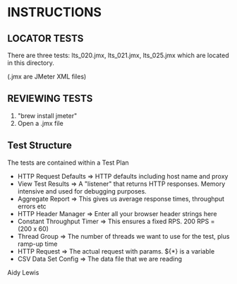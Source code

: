 INSTRUCTIONS
===========

LOCATOR TESTS
-----------

There are three tests: lts_020.jmx, lts_021.jmx, lts_025.jmx which are located in this directory.

(.jmx are JMeter XML files)


REVIEWING TESTS
--------------

1. "brew install jmeter"
2. Open a .jmx file

Test Structure
--------------

The tests are contained within a Test Plan

* HTTP Request Defaults => HTTP defaults including host name and proxy
* View Test Results => A "listener" that returns HTTP responses. Memory
  intensive and used for debugging purposes.
* Aggregate Report => This gives us average response times, throughput errors etc
* HTTP Header Manager => Enter all your browser header strings here
* Constant Throughput Timer => This ensures a fixed RPS. 200 RPS = (200 x 60)
* Thread Group => The number of threads we want to use for the test, plus ramp-up time
* HTTP Request => The actual request with params. ${*} is a variable
* CSV Data Set Config => The data file that we are reading


Aidy Lewis





